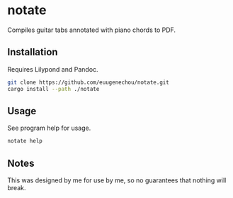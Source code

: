 # notate

Compiles guitar tabs annotated with piano chords to PDF.

## Installation

Requires Lilypond and Pandoc.

```bash
git clone https://github.com/euugenechou/notate.git
cargo install --path ./notate
```

## Usage

See program help for usage.

```bash
notate help
```

## Notes

This was designed by me for use by me, so no guarantees that nothing will break.
